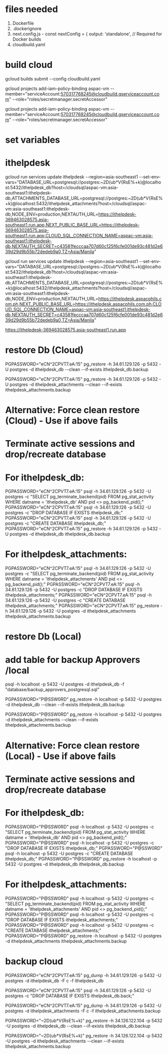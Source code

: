 # files needed
1. Dockerfile
2. .dockerignore
3. next.config.js - 
    const nextConfig = {
        output: 'standalone', // Required for Docker builds
4. cloudbuild.yaml

# build cloud

gcloud builds submit --config cloudbuild.yaml

gcloud projects add-iam-policy-binding aspac-vm --member="serviceAccount:570317768245@cloudbuild.gserviceaccount.com" --role="roles/secretmanager.secretAccessor"

gcloud projects add-iam-policy-binding aspac-vm --member="serviceAccount:570317768245@cloudbuild.gserviceaccount.com" --role="roles/secretmanager.secretAccessor"


# set variables
# ithelpdesk 
gcloud run services update ithelpdesk --region=asia-southeast1 --set-env-vars="DATABASE_URL=postgresql://postgres:~2D(ub*V{RsE%+k)@localhost:5432/ithelpdesk_db?host=/cloudsql/aspac-vm:asia-southeast1:ithelpdesk-db,ATTACHMENTS_DATABASE_URL=postgresql://postgres:~2D(ub*V{RsE%+k)@localhost:5432/ithelpdesk_attachments?host=/cloudsql/aspac-vm:asia-southeast1:ithelpdesk-db,NODE_ENV=production,NEXTAUTH_URL=https://ithelpdesk-369463028575.asia-southeast1.run.app,NEXT_PUBLIC_BASE_URL=https://ithelpdesk-369463028575.asia-southeast1.run.app,CLOUD_SQL_CONNECTION_NAME=aspac-vm:asia-southeast1:ithelpdesk-db,NEXTAUTH_SECRET=c43581fecccaa707d60c125f6cfe001de93c481d2e639d29d9b55b72dedeb9a0,TZ=Asia/Manila"


gcloud run services update ithelpdesk --region=asia-southeast1 --set-env-vars="DATABASE_URL=postgresql://postgres:~2D(ub*V{RsE%+k)@localhost:5432/ithelpdesk_db?host=/cloudsql/aspac-vm:asia-southeast1:ithelpdesk-db,ATTACHMENTS_DATABASE_URL=postgresql://postgres:~2D(ub*V{RsE%+k)@localhost:5432/ithelpdesk_attachments?host=/cloudsql/aspac-vm:asia-southeast1:ithelpdesk-db,NODE_ENV=production,NEXTAUTH_URL=https://ithelpdesk.aspacphils.com.ph,NEXT_PUBLIC_BASE_URL=https://ithelpdesk.aspacphils.com.ph,CLOUD_SQL_CONNECTION_NAME=aspac-vm:asia-southeast1:ithelpdesk-db,NEXTAUTH_SECRET=c43581fecccaa707d60c125f6cfe001de93c481d2e639d29d9b55b72dedeb9a0,TZ=Asia/Manila"

https://ithelpdesk-369463028575.asia-southeast1.run.app

# restore Db (Cloud)

PGPASSWORD="eCN^2CPVT7.eA:15" pg_restore -h 34.61.129.126 -p 5432 -U postgres -d ithelpdesk_db --clean --if-exists ithelpdesk_db.backup

PGPASSWORD="eCN^2CPVT7.eA:15" pg_restore -h 34.61.129.126 -p 5432 -U postgres -d ithelpdesk_attachments --clean --if-exists ithelpdesk_attachments.backup

# Alternative: Force clean restore (Cloud) - Use if above fails
# Terminate active sessions and drop/recreate database
# For ithelpdesk_db:
PGPASSWORD="eCN^2CPVT7.eA:15" psql -h 34.61.129.126 -p 5432 -U postgres -c "SELECT pg_terminate_backend(pid) FROM pg_stat_activity WHERE datname = 'ithelpdesk_db' AND pid <> pg_backend_pid();"
PGPASSWORD="eCN^2CPVT7.eA:15" psql -h 34.61.129.126 -p 5432 -U postgres -c "DROP DATABASE IF EXISTS ithelpdesk_db;"
PGPASSWORD="eCN^2CPVT7.eA:15" psql -h 34.61.129.126 -p 5432 -U postgres -c "CREATE DATABASE ithelpdesk_db;"
PGPASSWORD="eCN^2CPVT7.eA:15" pg_restore -h 34.61.129.126 -p 5432 -U postgres -d ithelpdesk_db ithelpdesk_db.backup

# For ithelpdesk_attachments:
PGPASSWORD="eCN^2CPVT7.eA:15" psql -h 34.61.129.126 -p 5432 -U postgres -c "SELECT pg_terminate_backend(pid) FROM pg_stat_activity WHERE datname = 'ithelpdesk_attachments' AND pid <> pg_backend_pid();"
PGPASSWORD="eCN^2CPVT7.eA:15" psql -h 34.61.129.126 -p 5432 -U postgres -c "DROP DATABASE IF EXISTS ithelpdesk_attachments;"
PGPASSWORD="eCN^2CPVT7.eA:15" psql -h 34.61.129.126 -p 5432 -U postgres -c "CREATE DATABASE ithelpdesk_attachments;"
PGPASSWORD="eCN^2CPVT7.eA:15" pg_restore -h 34.61.129.126 -p 5432 -U postgres -d ithelpdesk_attachments ithelpdesk_attachments.backup

# restore Db (Local)

# add table for backup Approvers /local
psql -h localhost -p 5432 -U postgres -d ithelpdesk_db -f "database/backup_approvers_postgresql.sql"

PGPASSWORD="P@SSW0RD" pg_restore -h localhost -p 5432 -U postgres -d ithelpdesk_db --clean --if-exists ithelpdesk_db.backup

PGPASSWORD="P@SSW0RD" pg_restore -h localhost -p 5432 -U postgres -d ithelpdesk_attachments --clean --if-exists ithelpdesk_attachments.backup

# Alternative: Force clean restore (Local) - Use if above fails
# Terminate active sessions and drop/recreate database
# For ithelpdesk_db:
PGPASSWORD="P@SSW0RD" psql -h localhost -p 5432 -U postgres -c "SELECT pg_terminate_backend(pid) FROM pg_stat_activity WHERE datname = 'ithelpdesk_db' AND pid <> pg_backend_pid();"
PGPASSWORD="P@SSW0RD" psql -h localhost -p 5432 -U postgres -c "DROP DATABASE IF EXISTS ithelpdesk_db;"
PGPASSWORD="P@SSW0RD" psql -h localhost -p 5432 -U postgres -c "CREATE DATABASE ithelpdesk_db;"
PGPASSWORD="P@SSW0RD" pg_restore -h localhost -p 5432 -U postgres -d ithelpdesk_db ithelpdesk_db.backup

# For ithelpdesk_attachments:
PGPASSWORD="P@SSW0RD" psql -h localhost -p 5432 -U postgres -c "SELECT pg_terminate_backend(pid) FROM pg_stat_activity WHERE datname = 'ithelpdesk_attachments' AND pid <> pg_backend_pid();"
PGPASSWORD="P@SSW0RD" psql -h localhost -p 5432 -U postgres -c "DROP DATABASE IF EXISTS ithelpdesk_attachments;"
PGPASSWORD="P@SSW0RD" psql -h localhost -p 5432 -U postgres -c "CREATE DATABASE ithelpdesk_attachments;"
PGPASSWORD="P@SSW0RD" pg_restore -h localhost -p 5432 -U postgres -d ithelpdesk_attachments ithelpdesk_attachments.backup



# backup cloud

PGPASSWORD="eCN^2CPVT7.eA:15" pg_dump -h 34.61.129.126 -p 5432 -U postgres -d ithelpdesk_db -F c -f ithelpdesk_db




PGPASSWORD="eCN^2CPVT7.eA:15" psql -h 34.61.129.126 -p 5432 -U postgres -c "DROP DATABASE IF EXISTS ithelpdesk_db.back;"

PGPASSWORD="eCN^2CPVT7.eA:15" pg_dump -h 34.61.129.126 -p 5432 -U postgres -d ithelpdesk_attachments -F c -f ithelpdesk_attachments.backup


PGPASSWORD="~2D(ub*V{RsE%+k)" pg_restore -h 34.126.122.104 -p 5432 -U postgres -d ithelpdesk_db --clean --if-exists ithelpdesk_db.backup

PGPASSWORD="~2D(ub*V{RsE%+k)" pg_restore -h 34.126.122.104 -p 5432 -U postgres -d ithelpdesk_attachments --clean --if-exists ithelpdesk_attachments.backup